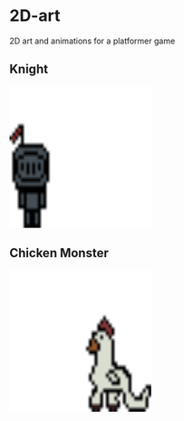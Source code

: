 # 2D-art
2D art and animations for a platformer game

## Knight 
<img src="https://github.com/bolbotinaflavia/2D-art/blob/main/knight_sheets/Knight.gif" width="250" height="250"/>

## Chicken Monster
<img src="https://github.com/bolbotinaflavia/2D-art/blob/main/monsters/ChickenMonster.gif" width="250" height="250"/>
